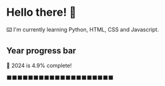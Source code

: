 # Hello there! 👋

⌨️ I'm currently learning Python, HTML, CSS and Javascript.

## Year progress bar

📅 2024 is 4.9% complete!

⬛⬛⬛⬛⬛⬛⬛⬛⬛⬛⬛⬛⬛⬛⬛⬛⬛⬛⬛⬛
